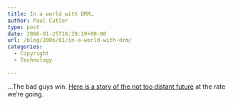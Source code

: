 ```yaml
---
title: In a world with DRM…
author: Paul Cutler
type: post
date: 2006-01-25T16:29:19+00:00
url: /blog/2006/01/in-a-world-with-drm/
categories:
  - Copyright
  - Technology

---
```

&#8230;The bad guys win. [Here is a story of the not too distant future][1] at the rate we&#8217;re going.

 [1]: http://tarmle.livejournal.com/80182.html